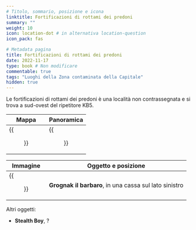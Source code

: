 ```yaml
---
# Titolo, sommario, posizione e icona
linktitle: Fortificazioni di rottami dei predoni
summary: ""
weight: 10
icon: location-dot # in alternativa location-question
icon_pack: fas

# Metadata pagina
title: Fortificazioni di rottami dei predoni
date: 2022-11-17
type: book # Non modificare
commentable: true
tags: "Luoghi della Zona contaminata della Capitale"
hidden: true
---
```





Le fortificazioni di rottami dei predoni è una località non contrassegnata e si trova a sud-ovest del ripetitore KB5.

| Mappa                                         | Panoramica                                                 |
| --------------------------------------------- | ---------------------------------------------------------- |
| {{<figure src="RW_fortifications_loc.webp">}} | {{<figure src="FO3_Raider_wreckage_fortifications.webp">}} |

| Immagine                                                | Oggetto e posizione                                    |
| ------------------------------------------------------- | ------------------------------------------------------ |
| {{<figure src="Raider_wreckage_fortifications2.webp">}} | **Grognak il barbaro**, in una cassa sul lato sinistro |


Altri oggetti:
- **Stealth Boy**, ?
